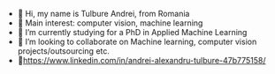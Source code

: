- 👋 Hi, my name is Tulbure Andrei, from Romania
- 👀 Main interest: computer vision, machine learning
- 🌱 I’m currently studying for a PhD in Applied Machine Learning
- 💞️ I’m looking to collaborate on Machine learning, computer vision projects/outsourcing etc.
- 👀https://www.linkedin.com/in/andrei-alexandru-tulbure-47b775158/
<!---
tulbureandreit/tulbureandreit is a ✨ special ✨ repository because its `README.md` (this file) appears on your GitHub profile.
You can click the Preview link to take a look at your changes.
--->
